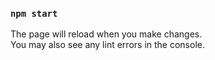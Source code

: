 ### `npm start`

The page will reload when you make changes.\
You may also see any lint errors in the console.